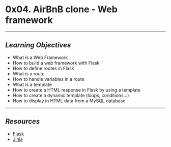 # **0x04. AirBnB clone - Web framework**
---
## *Learning Objectives*
- What is a Web Framework
- How to build a web framework with Flask
- How to define routes in Flask
- What is a route
- How to handle variables in a route
- What is a template
- How to create a HTML response in Flask by using a template
- How to create a dynamic template (loops, conditions…)
- How to display in HTML data from a MySQL database
---
## *Resources*
- [Flask](https://flask.palletsprojects.com/)
- [Jinja](https://jinja.palletsprojects.com/)
